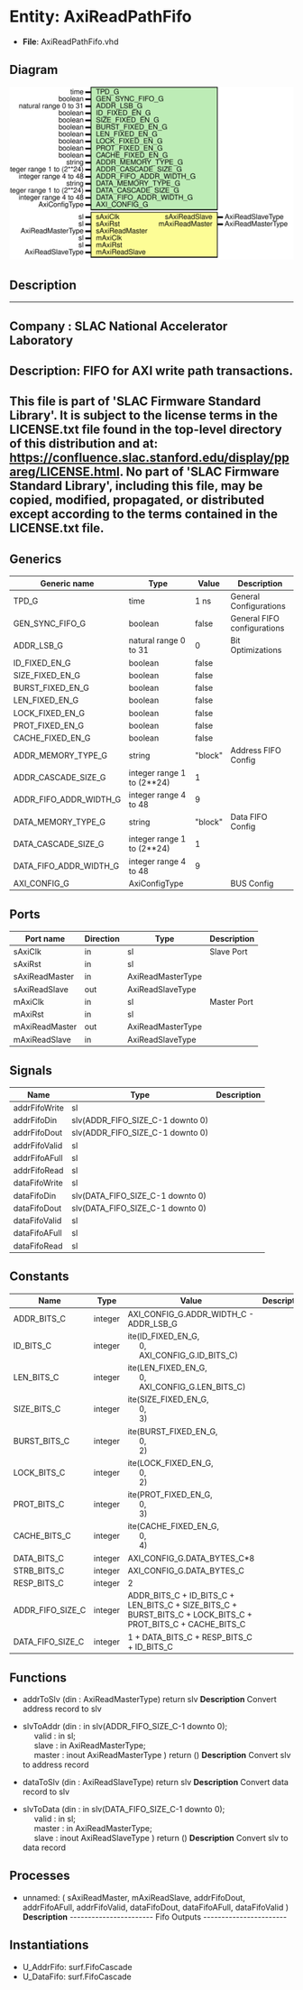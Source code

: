 # Entity: AxiReadPathFifo

- **File**: AxiReadPathFifo.vhd
## Diagram

![Diagram](AxiReadPathFifo.svg "Diagram")
## Description

-----------------------------------------------------------------------------
 Company    : SLAC National Accelerator Laboratory
-----------------------------------------------------------------------------
 Description: FIFO for AXI write path transactions.
-----------------------------------------------------------------------------
 This file is part of 'SLAC Firmware Standard Library'.
 It is subject to the license terms in the LICENSE.txt file found in the
 top-level directory of this distribution and at:
    https://confluence.slac.stanford.edu/display/ppareg/LICENSE.html.
 No part of 'SLAC Firmware Standard Library', including this file,
 may be copied, modified, propagated, or distributed except according to
 the terms contained in the LICENSE.txt file.
-----------------------------------------------------------------------------
## Generics

| Generic name           | Type                       | Value   | Description                  |
| ---------------------- | -------------------------- | ------- | ---------------------------- |
| TPD_G                  | time                       | 1 ns    | General Configurations       |
| GEN_SYNC_FIFO_G        | boolean                    | false   | General FIFO configurations  |
| ADDR_LSB_G             | natural range 0 to 31      | 0       | Bit Optimizations            |
| ID_FIXED_EN_G          | boolean                    | false   |                              |
| SIZE_FIXED_EN_G        | boolean                    | false   |                              |
| BURST_FIXED_EN_G       | boolean                    | false   |                              |
| LEN_FIXED_EN_G         | boolean                    | false   |                              |
| LOCK_FIXED_EN_G        | boolean                    | false   |                              |
| PROT_FIXED_EN_G        | boolean                    | false   |                              |
| CACHE_FIXED_EN_G       | boolean                    | false   |                              |
| ADDR_MEMORY_TYPE_G     | string                     | "block" | Address FIFO Config          |
| ADDR_CASCADE_SIZE_G    | integer range 1 to (2**24) | 1       |                              |
| ADDR_FIFO_ADDR_WIDTH_G | integer range 4 to 48      | 9       |                              |
| DATA_MEMORY_TYPE_G     | string                     | "block" | Data FIFO Config             |
| DATA_CASCADE_SIZE_G    | integer range 1 to (2**24) | 1       |                              |
| DATA_FIFO_ADDR_WIDTH_G | integer range 4 to 48      | 9       |                              |
| AXI_CONFIG_G           | AxiConfigType              |         | BUS Config                   |
## Ports

| Port name      | Direction | Type              | Description |
| -------------- | --------- | ----------------- | ----------- |
| sAxiClk        | in        | sl                | Slave Port  |
| sAxiRst        | in        | sl                |             |
| sAxiReadMaster | in        | AxiReadMasterType |             |
| sAxiReadSlave  | out       | AxiReadSlaveType  |             |
| mAxiClk        | in        | sl                | Master Port |
| mAxiRst        | in        | sl                |             |
| mAxiReadMaster | out       | AxiReadMasterType |             |
| mAxiReadSlave  | in        | AxiReadSlaveType  |             |
## Signals

| Name          | Type                             | Description |
| ------------- | -------------------------------- | ----------- |
| addrFifoWrite | sl                               |             |
| addrFifoDin   | slv(ADDR_FIFO_SIZE_C-1 downto 0) |             |
| addrFifoDout  | slv(ADDR_FIFO_SIZE_C-1 downto 0) |             |
| addrFifoValid | sl                               |             |
| addrFifoAFull | sl                               |             |
| addrFifoRead  | sl                               |             |
| dataFifoWrite | sl                               |             |
| dataFifoDin   | slv(DATA_FIFO_SIZE_C-1 downto 0) |             |
| dataFifoDout  | slv(DATA_FIFO_SIZE_C-1 downto 0) |             |
| dataFifoValid | sl                               |             |
| dataFifoAFull | sl                               |             |
| dataFifoRead  | sl                               |             |
## Constants

| Name             | Type    | Value                                                                                                                                                       | Description |
| ---------------- | ------- | ----------------------------------------------------------------------------------------------------------------------------------------------------------- | ----------- |
| ADDR_BITS_C      | integer |  AXI_CONFIG_G.ADDR_WIDTH_C - ADDR_LSB_G                                                                                                                     |             |
| ID_BITS_C        | integer |  ite(ID_FIXED_EN_G,<br><span style="padding-left:20px">0,<br><span style="padding-left:20px">AXI_CONFIG_G.ID_BITS_C)                                        |             |
| LEN_BITS_C       | integer |  ite(LEN_FIXED_EN_G,<br><span style="padding-left:20px">0,<br><span style="padding-left:20px">AXI_CONFIG_G.LEN_BITS_C)                                      |             |
| SIZE_BITS_C      | integer |  ite(SIZE_FIXED_EN_G,<br><span style="padding-left:20px">0,<br><span style="padding-left:20px">3)                                                           |             |
| BURST_BITS_C     | integer |  ite(BURST_FIXED_EN_G,<br><span style="padding-left:20px">0,<br><span style="padding-left:20px">2)                                                          |             |
| LOCK_BITS_C      | integer |  ite(LOCK_FIXED_EN_G,<br><span style="padding-left:20px">0,<br><span style="padding-left:20px">2)                                                           |             |
| PROT_BITS_C      | integer |  ite(PROT_FIXED_EN_G,<br><span style="padding-left:20px">0,<br><span style="padding-left:20px">3)                                                           |             |
| CACHE_BITS_C     | integer |  ite(CACHE_FIXED_EN_G,<br><span style="padding-left:20px">0,<br><span style="padding-left:20px">4)                                                          |             |
| DATA_BITS_C      | integer |  AXI_CONFIG_G.DATA_BYTES_C*8                                                                                                                                |             |
| STRB_BITS_C      | integer |  AXI_CONFIG_G.DATA_BYTES_C                                                                                                                                  |             |
| RESP_BITS_C      | integer |  2                                                                                                                                                          |             |
| ADDR_FIFO_SIZE_C | integer |  ADDR_BITS_C  + ID_BITS_C   + LEN_BITS_C  + SIZE_BITS_C +                                           BURST_BITS_C + LOCK_BITS_C + PROT_BITS_C + CACHE_BITS_C |             |
| DATA_FIFO_SIZE_C | integer |  1 + DATA_BITS_C + RESP_BITS_C + ID_BITS_C                                                                                                                  |             |
## Functions
- addrToSlv <font id="function_arguments">(din : AxiReadMasterType) </font> <font id="function_return">return slv </font>
**Description**
 Convert address record to slv

- slvToAddr <font id="function_arguments">(din    : in    slv(ADDR_FIFO_SIZE_C-1 downto 0);<br><span style="padding-left:20px"> valid  : in    sl;<br><span style="padding-left:20px"> slave  : in    AxiReadMasterType;<br><span style="padding-left:20px"> master : inout AxiReadMasterType ) </font> <font id="function_return">return ()</font>
**Description**
 Convert slv to address record

- dataToSlv <font id="function_arguments">(din : AxiReadSlaveType) </font> <font id="function_return">return slv </font>
**Description**
 Convert data record to slv

- slvToData <font id="function_arguments">(din    : in    slv(DATA_FIFO_SIZE_C-1 downto 0);<br><span style="padding-left:20px"> valid  : in    sl;<br><span style="padding-left:20px"> master : in    AxiReadMasterType;<br><span style="padding-left:20px"> slave  : inout AxiReadSlaveType ) </font> <font id="function_return">return ()</font>
**Description**
 Convert slv to data record

## Processes
- unnamed: ( sAxiReadMaster, mAxiReadSlave,
             addrFifoDout, addrFifoAFull, addrFifoValid,
             dataFifoDout, dataFifoAFull, dataFifoValid )
**Description**
-----------------------  Fifo Outputs ----------------------- 
## Instantiations

- U_AddrFifo: surf.FifoCascade
- U_DataFifo: surf.FifoCascade
